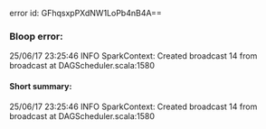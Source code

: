 error id: GFhqsxpPXdNW1LoPb4nB4A==
### Bloop error:

25/06/17 23:25:46 INFO SparkContext: Created broadcast 14 from broadcast at DAGScheduler.scala:1580
#### Short summary: 

25/06/17 23:25:46 INFO SparkContext: Created broadcast 14 from broadcast at DAGScheduler.scala:1580